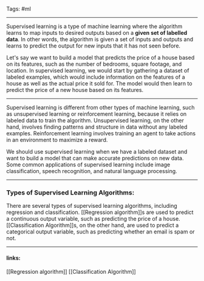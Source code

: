 
Tags: #ml 

------------------------------------------
Supervised learning is a type of machine learning where the algorithm learns to map inputs to desired outputs based on a **given set of labelled data**. In other words, the algorithm is given a set of inputs and outputs and learns to predict the output for new inputs that it has not seen before.

Let's say we want to build a model that predicts the price of a house based on its features, such as the number of bedrooms, square footage, and location. In supervised learning, we would start by gathering a dataset of labeled examples, which would include information on the features of a house as well as the actual price it sold for. The model would then learn to predict the price of a new house based on its features.

---

Supervised learning is different from other types of machine learning, such as unsupervised learning or reinforcement learning, because it relies on labeled data to train the algorithm. Unsupervised learning, on the other hand, involves finding patterns and structure in data without any labeled examples. Reinforcement learning involves training an agent to take actions in an environment to maximize a reward.

We should use supervised learning when we have a labeled dataset and want to build a model that can make accurate predictions on new data. Some common applications of supervised learning include image classification, speech recognition, and natural language processing.

-----

### Types of Supervised Learning Algorithms: 

There are several types of supervised learning algorithms, including regression and classification. [[Regression algorithm]]s are used to predict a continuous output variable, such as predicting the price of a house. [[Classification Algorithm]]s, on the other hand, are used to predict a categorical output variable, such as predicting whether an email is spam or not.



---------------------
#### links:
[[Regression algorithm]]
[[Classification Algorithm]]
